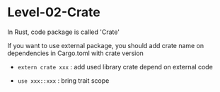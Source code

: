 # Level-02-Crate

In Rust, code package is called 'Crate'

If you want to use external package, you should add crate name on dependencies in Cargo.toml with crate version

- `extern crate xxx` : add used library crate depend on external code

- `use xxx::xxx` : bring trait scope 
